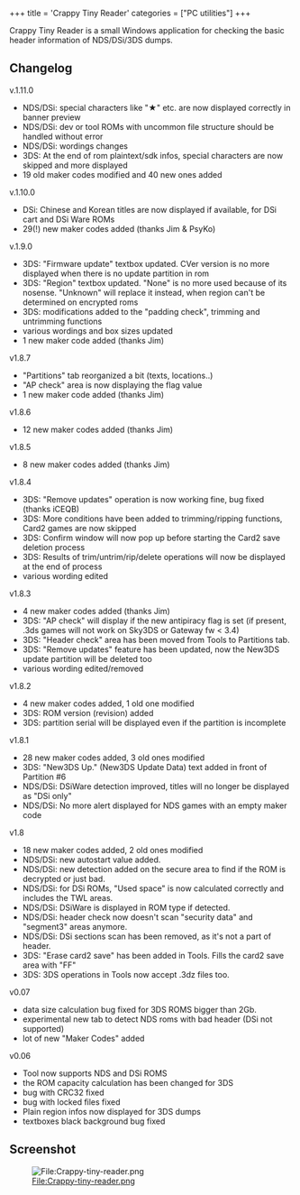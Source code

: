 +++
title = 'Crappy Tiny Reader'
categories = ["PC utilities"]
+++

Crappy Tiny Reader is a small Windows application for checking the basic
header information of NDS/DSi/3DS dumps.

## Changelog

v.1.11.0

- NDS/DSi: special characters like "★" etc. are now displayed correctly
  in banner preview
- NDS/DSi: dev or tool ROMs with uncommon file structure should be
  handled without error
- NDS/DSi: wordings changes
- 3DS: At the end of rom plaintext/sdk infos, special characters are now
  skipped and more displayed
- 19 old maker codes modified and 40 new ones added

v.1.10.0

- DSi: Chinese and Korean titles are now displayed if available, for DSi
  cart and DSi Ware ROMs
- 29(!) new maker codes added (thanks Jim & PsyKo)

v.1.9.0

- 3DS: "Firmware update" textbox updated. CVer version is no more
  displayed when there is no update partition in rom
- 3DS: "Region" textbox updated. "None" is no more used because of its
  nosense. "Unknown" will replace it instead, when region can't be
  determined on encrypted roms
- 3DS: modifications added to the "padding check", trimming and
  untrimming functions
- various wordings and box sizes updated
- 1 new maker code added (thanks Jim)

v1.8.7

- "Partitions" tab reorganized a bit (texts, locations..)
- "AP check" area is now displaying the flag value
- 1 new maker code added (thanks Jim)

v1.8.6

- 12 new maker codes added (thanks Jim)

v1.8.5

- 8 new maker codes added (thanks Jim)

v1.8.4

- 3DS: "Remove updates" operation is now working fine, bug fixed (thanks
  iCEQB)
- 3DS: More conditions have been added to trimming/ripping functions,
  Card2 games are now skipped
- 3DS: Confirm window will now pop up before starting the Card2 save
  deletion process
- 3DS: Results of trim/untrim/rip/delete operations will now be
  displayed at the end of process
- various wording edited

v1.8.3

- 4 new maker codes added (thanks Jim)
- 3DS: "AP check" will display if the new antipiracy flag is set (if
  present, .3ds games will not work on Sky3DS or Gateway fw \< 3.4)
- 3DS: "Header check" area has been moved from Tools to Partitions tab.
- 3DS: "Remove updates" feature has been updated, now the New3DS update
  partition will be deleted too
- various wording edited/removed

v1.8.2

- 4 new maker codes added, 1 old one modified
- 3DS: ROM version (revision) added
- 3DS: partition serial will be displayed even if the partition is
  incomplete

v1.8.1

- 28 new maker codes added, 3 old ones modified
- 3DS: "New3DS Up." (New3DS Update Data) text added in front of
  Partition \#6
- NDS/DSi: DSiWare detection improved, titles will no longer be
  displayed as "DSi only"
- NDS/DSi: No more alert displayed for NDS games with an empty maker
  code

v1.8

- 18 new maker codes added, 2 old ones modified
- NDS/DSi: new autostart value added.
- NDS/DSi: new detection added on the secure area to find if the ROM is
  decrypted or just bad.
- NDS/DSi: for DSi ROMs, "Used space" is now calculated correctly and
  includes the TWL areas.
- NDS/DSi: DSiWare is displayed in ROM type if detected.
- NDS/DSi: header check now doesn't scan "security data" and "segment3"
  areas anymore.
- NDS/DSi: DSi sections scan has been removed, as it's not a part of
  header.
- 3DS: "Erase card2 save" has been added in Tools. Fills the card2 save
  area with "FF"
- 3DS: 3DS operations in Tools now accept .3dz files too.

v0.07

- data size calculation bug fixed for 3DS ROMS bigger than 2Gb.
- experimental new tab to detect NDS roms with bad header (DSi not
  supported)
- lot of new "Maker Codes" added

v0.06

- Tool now supports NDS and DSi ROMS
- the ROM capacity calculation has been changed for 3DS
- bug with CRC32 fixed
- bug with locked files fixed
- Plain region infos now displayed for 3DS dumps
- textboxes black background bug fixed

## Screenshot

<figure>
<img src="../Crappy-tiny-reader.png" title="File:Crappy-tiny-reader.png" />
<figcaption><a
href="../File:Crappy-tiny-reader.png">File:Crappy-tiny-reader.png</a></figcaption>
</figure>
